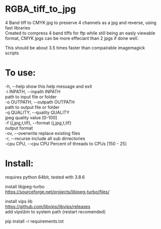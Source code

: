 # RGBA_tiff_to_jpg
4 Band tiff to CMYK jpg to preserve 4 channels as a jpg and reverse, using fast libraries<br/>
  Created to compress 4 band tiffs for ftp while still being an easly viewable format, CMYK jpgs can be more effeciant than 2 jpgs if done well. 

This should be about 3.5 times faster than compairable imagemagick scripts<br/>

# To use:
  -h, --help            show this help message and exit<br/>
  -i INPATH, --inpath INPATH<br/>
                        path to input file or folder<br/>
  -o OUTPATH, --outpath OUTPATH<br/>
                        path to output file or folder<br/>
  -q QUALITY, --quality QUALITY<br/>
                        jpeg quality value [0-100]<br/>
  -f {j,jpg,t,tif}, --format {j,jpg,t,tif}<br/>
                        output format<br/>
  -ov, --overwrite      replace existing files<br/>
  -r, --recurse         include all sub dirrectories<br/>
  -cpu CPU, --cpu CPU   Percent of threads to CPUs [150 - 25]<br/>

# Install:
  requires python 64bit, tested with 3.8.6

  install libjpeg-turbo<br/>
  https://sourceforge.net/projects/libjpeg-turbo/files/<br/>

  install vips lib<br/>
  https://github.com/libvips/libvips/releases<br/>
  add vips\bin to system path (restart recomended)<br/>

  pip install -r requirements.txt<br/>
